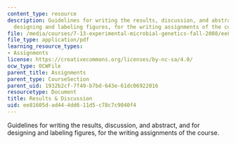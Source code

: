```yaml
---
content_type: resource
description: Guidelines for writing the results, discussion, and abstract, and for
  designing and labeling figures, for the writing assignments of the course.
file: /media/courses/7-13-experimental-microbial-genetics-fall-2008/ee81605dad444dd611d5c78c7c9040f4_MIT7_13f08_assn02_Results.pdf
file_type: application/pdf
learning_resource_types:
- Assignments
license: https://creativecommons.org/licenses/by-nc-sa/4.0/
ocw_type: OCWFile
parent_title: Assignments
parent_type: CourseSection
parent_uid: 1932b2cf-7f49-b7bd-643e-61dc06922016
resourcetype: Document
title: Results & Discussion
uid: ee81605d-ad44-4dd6-11d5-c78c7c9040f4
---
```

Guidelines for writing the results, discussion, and abstract, and for designing and labeling figures, for the writing assignments of the course.